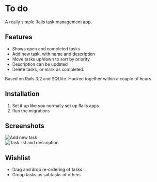 To do
=======

A really simple Rails task management app.

Features
--------

*   Shows open and completed tasks
*   Add new task, with name and description
*   Move tasks up/down to sort by priority
*   Description can be updated
*   Delete tasks, or mark as completed.

Based on Rails 3.2 and SQLlite. Hacked together within a couple of hours.

Installation
------------

1.  Set it up like you normally set up Rails apps
2.  Run the migrations

Screenshots
-----------

<div>
	<img src="https://github.com/matthiassiegel/todo/tree/master/doc/screen1.png" alt="Add new task">
</div>

<div>
	<img src="https://github.com/matthiassiegel/todo/tree/master/doc/screen2.png" alt="Task list and description">
</div>

Wishlist
--------

*   Drag and drop re-ordering of tasks
*   Group tasks as subtasks of others